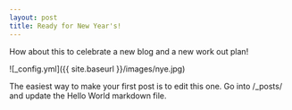 ```yaml
---
layout: post
title: Ready for New Year's!
---
```


How about this to celebrate a new blog and a new work out plan!

![_config.yml]({{ site.baseurl }}/images/nye.jpg)

The easiest way to make your first post is to edit this one. Go into /_posts/ and update the Hello World markdown file.